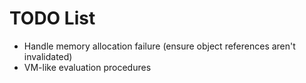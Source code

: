 # TODO List

- Handle memory allocation failure (ensure object references aren't invalidated)
- VM-like evaluation procedures
